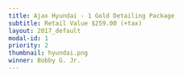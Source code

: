 ```yaml
---
title: Ajax Hyundai - 1 Gold Detailing Package
subtitle: Retail Value $259.00 (+tax)
layout: 2017_default
modal-id: 1
priority: 2
thumbnail: hyundai.png
winner: Bobby G. Jr.
---
```

